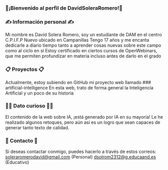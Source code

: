 ### 👋¡Bienvenido al perfil de DavidSoleraRomero!👋

### ✍ Información personal ✍
Mi nombre es David Solera Romero, soy un estudiante de DAM en el centro C.P.I.F.P Nuevo ubicado en Campanillas
Tengo 17 años y me encanta dedicarle a diario tiempo tanto a aprender cosas nuevas sobre este campo como al ciclo en sí
Estoy certificado en ciertos cursos de OpenWebinars, que me permiten profundizar en materia incluso antes de darlo en el grado

### 📋 Proyectos 📋
Actualmente, estoy subiendo en GitHub mi proyecto web llamado ### artificial-intelligence
En esta web, trato de forma general la Inteligencia Artificial y un poco de su historia

### 🐱‍🏍 Dato curioso 🐱‍🏍
El contenido de la web sobre IA, ¡está generado por IA en su mayoría!
Le he realizado algunos retoques, pero aún así es un logro que sean capaces de generar tanto texto de calidad.

### 📩 Contacto 📩
Si deseas contactar conmigo, puedes hacerlo a través de estos correos:
soleraromerodavid@gmail.com (Personal)
dsolrom2312@g.educaand.es (Educativo)

<!--
**DavidSoleraRomero/DavidSoleraRomero** is a ✨ _special_ ✨ repository because its `README.md` (this file) appears on your GitHub profile.


- 🔭 I’m currently working on ...
- 🌱 I’m currently learning ...
- 👯 I’m looking to collaborate on ...
- 🤔 I’m looking for help with ...
- 💬 Ask me about ...
- 📫 How to reach me: ...
- 😄 Pronouns: ...
- ⚡ Fun fact: ...
-->
